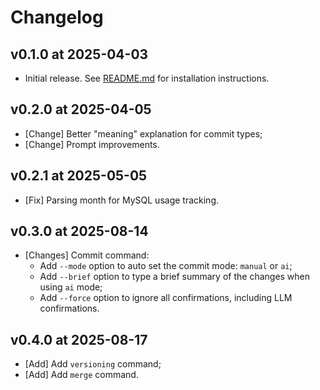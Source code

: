 # Changelog

## v0.1.0 at 2025-04-03

- Initial release. See [README.md](README.md) for installation instructions.

## v0.2.0 at 2025-04-05

- [Change] Better "meaning" explanation for commit types;
- [Change] Prompt improvements.

## v0.2.1 at 2025-05-05

- [Fix] Parsing month for MySQL usage tracking.

## v0.3.0 at 2025-08-14

- [Changes] Commit command:
  - Add `--mode` option to auto set the commit mode: `manual` or `ai`;
  - Add `--brief` option to type a brief summary of the changes when using `ai` mode;
  - Add `--force` option to ignore all confirmations, including LLM confirmations.

## v0.4.0 at 2025-08-17

- [Add] Add `versioning` command;
- [Add] Add `merge` command.
